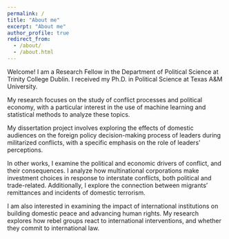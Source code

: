 ```yaml
---
permalink: /
title: "About me"
excerpt: "About me"
author_profile: true
redirect_from: 
  - /about/
  - /about.html
---
```


Welcome! I am a Research Fellow in the Department of Political Science at Trinity College Dublin. I received my Ph.D. in Political Science at Texas A&M University.

My research focuses on the study of conflict processes and political economy, with a particular interest in the use of machine learning and statistical methods to analyze these topics.

My dissertation project involves exploring the effects of domestic audiences on the foreign policy decision-making process of leaders during militarized conflicts, with a specific emphasis on the role of leaders' perceptions. 

In other works, I examine the political and economic drivers of conflict, and their consequences. I analyze how multinational corporations make investment choices in response to interstate conflicts, both political and trade-related. Additionally, I explore the connection between migrants’ remittances and incidents of domestic terrorism.

I am also interested in examining the impact of international institutions on building domestic peace and advancing human rights. My research explores how rebel groups react to international interventions, and whether they commit to international law.
